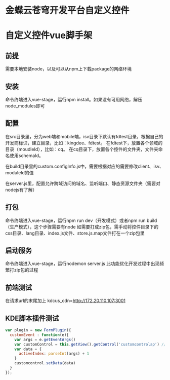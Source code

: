 # 金蝶云苍穹开发平台自定义控件
# 自定义控件vue脚手架

## 前提

需要本地安装node，以及可以从npm上下载package的网络环境

## 安装

命令终端进入vue-stage，运行npm install。如果没有可用网络，解压node_modules即可

## 配置

在src目录里，分为web端和mobile端，isv目录下默认有fdtest目录，根据自己的开发商标识，建立目录，比如：kingdee、fdtest。
在fdtest下，放置各个领域的目录（moudleId），比如：cq。
在cq目录下，放置各个控件的文件夹，文件夹命名使用schemaId。

在build目录里的custom.configInfo.js中，需要根据对应的需要修改client、isv、moduleId的值

在server.js里，配置允许跨域访问的域名、监听端口、静态资源文件夹（需要对nodejs有了解）

## 打包

命令终端进入vue-stage，运行npm run dev（开发模式）或者npm run build（生产模式），这个步骤需要有node
如需要打成zip包，需手动将控件目录下的css目录、lang目录、index.js文件、store.js.map文件打在一个zip包里

## 启动服务

命令终端进入vue-stage，运行nodemon server.js
此功能优化开发过程中出现频繁打zip包的过程

## 前端测试
在请求url的末尾加上 kdcus_cdn=http://172.20.110.107:3001


## KDE脚本插件测试

```javascript
var plugin = new FormPlugin({
  customEvent : function(e){
    var args = e.getEventArgs()
    var customControl = this.getView().getControl('customcontrolap') // 这里的'customcontrolap'是自定义控件在设计器上的标识属性的值，填了什么这里就写什么，默认是customcontrolap
    var data = {
      activeIndex: parseInt(args) + 1
    }
    customcontrol.setData(data)
  }
});
```
